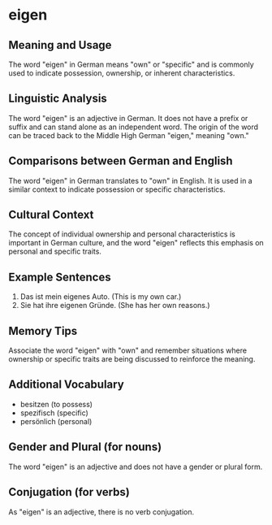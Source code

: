 # eigen
## Meaning and Usage
The word "eigen" in German means "own" or "specific" and is commonly used to indicate possession, ownership, or inherent characteristics.

## Linguistic Analysis
The word "eigen" is an adjective in German. It does not have a prefix or suffix and can stand alone as an independent word. The origin of the word can be traced back to the Middle High German "eigen," meaning "own."

## Comparisons between German and English
The word "eigen" in German translates to "own" in English. It is used in a similar context to indicate possession or specific characteristics.

## Cultural Context
The concept of individual ownership and personal characteristics is important in German culture, and the word "eigen" reflects this emphasis on personal and specific traits.

## Example Sentences
1. Das ist mein eigenes Auto. (This is my own car.)
2. Sie hat ihre eigenen Gründe. (She has her own reasons.)

## Memory Tips
Associate the word "eigen" with "own" and remember situations where ownership or specific traits are being discussed to reinforce the meaning.

## Additional Vocabulary
- besitzen (to possess)
- spezifisch (specific)
- persönlich (personal)

## Gender and Plural (for nouns)
The word "eigen" is an adjective and does not have a gender or plural form.

## Conjugation (for verbs)
As "eigen" is an adjective, there is no verb conjugation.